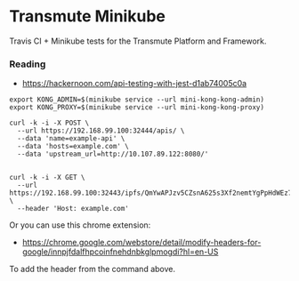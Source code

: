 # Transmute Minikube

Travis CI + Minikube tests for the Transmute Platform and Framework.

### Reading

* https://hackernoon.com/api-testing-with-jest-d1ab74005c0a

```
export KONG_ADMIN=$(minikube service --url mini-kong-kong-admin)
export KONG_PROXY=$(minikube service --url mini-kong-kong-proxy)

curl -k -i -X POST \
  --url https://192.168.99.100:32444/apis/ \
  --data 'name=example-api' \
  --data 'hosts=example.com' \
  --data 'upstream_url=http://10.107.89.122:8080/'


curl -k -i -X GET \
  --url https://192.168.99.100:32443/ipfs/QmYwAPJzv5CZsnA625s3Xf2nemtYgPpHdWEz79ojWnPbdG/readme \
  --header 'Host: example.com'
```

Or you can use this chrome extension:

* https://chrome.google.com/webstore/detail/modify-headers-for-google/innpjfdalfhpcoinfnehdnbkglpmogdi?hl=en-US

To add the header from the command above.
